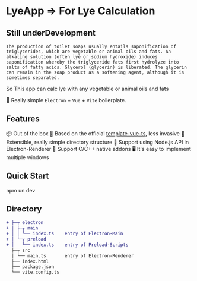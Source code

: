 # LyeApp => For  Lye Calculation

## Still underDevelopment

	The production of toilet soaps usually entails saponification of triglycerides, which are vegetable or animal oils and fats. An alkaline solution (often lye or sodium hydroxide) induces saponification whereby the triglyceride fats first hydrolyze into salts of fatty acids. Glycerol (glycerin) is liberated. The glycerin can remain in the soap product as a softening agent, although it is sometimes separated.

So This app can calc lye with any vegetable or animal oils and fats

🥳 Really simple `Electron` + `Vue` + `Vite` boilerplate.


## Features

📦 Out of the box
🎯 Based on the official [template-vue-ts](https://github.com/vitejs/vite/tree/main/packages/create-vite/template-vue-ts), less invasive
🌱 Extensible, really simple directory structure
💪 Support using Node.js API in Electron-Renderer
🔩 Support C/C++ native addons
🖥 It's easy to implement multiple windows

## Quick Start

npm un dev

## Directory

```diff
+ ├─┬ electron
+ │ ├─┬ main
+ │ │ └── index.ts    entry of Electron-Main
+ │ └─┬ preload
+ │   └── index.ts    entry of Preload-Scripts
  ├─┬ src
  │ └── main.ts       entry of Electron-Renderer
  ├── index.html
  ├── package.json
  └── vite.config.ts
```

